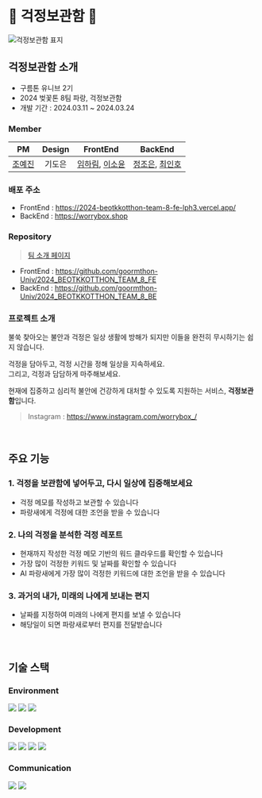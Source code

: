 # 📨 걱정보관함 📨

![걱정보관함 표지](https://github.com/goormthon-Univ/2024_BEOTKKOTTHON_TEAM_8_BE/assets/83575928/06ea8478-c0ee-4a0f-be1e-7cda43a43465)

## 걱정보관함 소개
- 구름톤 유니브 2기 
- 2024 벚꽃톤 8팀 파랑, 걱정보관함
- 개발 기간 : 2024.03.11 ~ 2024.03.24

### Member
|                PM                 | Design |                                FrontEnd                                 |                                BackEnd                                 |
|:---------------------------------:|:------:|:-----------------------------------------------------------------------:|:----------------------------------------------------------------------:|
| [조예진](https://github.com/yjin-jo) |  기도은   | [임하림](https://github.com/gkfla668), [이소윤](https://github.com/leesoyuun) | [정조은](https://github.com/joeun-01), [최인호](https://github.com/inhooo00) |

### 배포 주소
- FrontEnd : https://2024-beotkkotthon-team-8-fe-lph3.vercel.app/
- BackEnd : https://worrybox.shop

### Repository
> [팀 소개 페이지](https://www.notion.so/goormthonuniv/8-de887e0e155847a79835951e1f9f5976?pvs=4)
- FrontEnd : https://github.com/goormthon-Univ/2024_BEOTKKOTTHON_TEAM_8_FE
- BackEnd : https://github.com/goormthon-Univ/2024_BEOTKKOTTHON_TEAM_8_BE

### 프로젝트 소개
불쑥 찾아오는 불안과 걱정은 일상 생활에 방해가 되지만 이들을 완전히 무시하기는 쉽지 않습니다.

걱정을 담아두고, 걱정 시간을 정해 일상을 지속하세요. <br>
그리고, 걱정과 담담하게 마주해보세요.

현재에 집중하고 심리적 불안에 건강하게 대처할 수 있도록 지원하는 서비스, **걱정보관함**입니다.

> Instagram : https://www.instagram.com/worrybox_/

<br>

## 주요 기능
### 1. 걱정을 보관함에 넣어두고, 다시 일상에 집중해보세요
- 걱정 메모를 작성하고 보관할 수 있습니다
- 파랑새에게 걱정에 대한 조언을 받을 수 있습니다

### 2. 나의 걱정을 분석한 걱정 레포트
- 현재까지 작성한 걱정 메모 기반의 워드 클라우드를 확인할 수 있습니다
- 가장 많이 걱정한 키워드 및 날짜를 확인할 수 있습니다
- AI 파랑새에게 가장 많이 걱정한 키워드에 대한 조언을 받을 수 있습니다

### 3. 과거의 내가, 미래의 나에게 보내는 편지
- 날짜를 지정하여 미래의 나에게 편지를 보낼 수 있습니다
- 해당일이 되면 파랑새로부터 편지를 전달받습니다

<br>

## 기술 스택
### Environment
<img src="https://img.shields.io/badge/intellij idea-000000?style=for-the-badge&logo=intellij idea&logoColor=white">
<img src="https://img.shields.io/badge/github-181717?style=for-the-badge&logo=github&logoColor=white">
<img src="https://img.shields.io/badge/git-F05032?style=for-the-badge&logo=git&logoColor=white">

### Development
<img src="https://img.shields.io/badge/google cloud-4285F4?style=for-the-badge&logo=google cloud&logoColor=white">
<img src="https://img.shields.io/badge/spring boot-6DB33F?style=for-the-badge&logo=spring boot&logoColor=white">
<img src="https://img.shields.io/badge/java-007396?style=for-the-badge&logo=java&logoColor=white"> 
<img src="https://img.shields.io/badge/mysql-4479A1?style=for-the-badge&logo=mysql&logoColor=white"> 


### Communication
<img src="https://img.shields.io/badge/discord-5865F2?style=for-the-badge&logo=discord&logoColor=white"> 
<img src="https://img.shields.io/badge/notion-000000?style=for-the-badge&logo=notion&logoColor=white"> 

